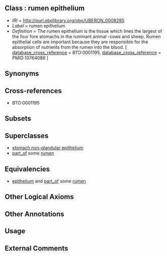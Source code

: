 
## Class : rumen epithelium

 * *IRI* = http://purl.obolibrary.org/obo/UBERON_0008285
 * *Label* = rumen epithelium
 * *Definition* = The rumen epithelium is the tissue which lines the largest of the four fore stomachs in the ruminant animal -cows and sheep. Rumen epithelial cells are important because they are responsible for the absorption of nutrients from the rumen into the blood. [ [database_cross_reference](../../ef/oboInOwl#hasDbXref.md) = BTO:0001195, [database_cross_reference](../../ef/oboInOwl#hasDbXref.md) = PMID:10764086 ]

## Synonyms


## Cross-references

 * BTO:0001195

## Subsets


## Superclasses

 * [stomach non-glandular epithelium](../../UBERON/40/UBERON_0010040.md)
 * [part_of](../../BFO/50/BFO_0000050.md) some [rumen](../../UBERON/65/UBERON_0007365.md)

## Equivalencies

 * [epithelium](../../UBERON/83/UBERON_0000483.md) and [part_of](../../BFO/50/BFO_0000050.md) some [rumen](../../UBERON/65/UBERON_0007365.md)

## Other Logical Axioms


## Other Annotations


## Usage


## External Comments

